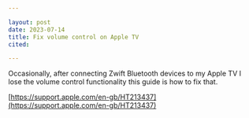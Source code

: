 ```yaml
---

layout: post
date: 2023-07-14
title: Fix volume control on Apple TV 
cited: 

---
```


Occasionally, after connecting Zwift Bluetooth devices to my Apple TV I lose the volume control functionality this guide is how to fix that.

[https://support.apple.com/en-gb/HT213437](https://support.apple.com/en-gb/HT213437)